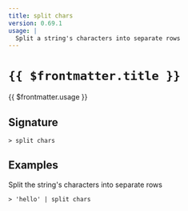 ```yaml
---
title: split chars
version: 0.69.1
usage: |
  Split a string's characters into separate rows
---
```


# <code>{{ $frontmatter.title }}</code>

<div style='white-space: pre-wrap;'>{{ $frontmatter.usage }}</div>

## Signature

```> split chars ```

## Examples

Split the string's characters into separate rows
```shell
> 'hello' | split chars
```
